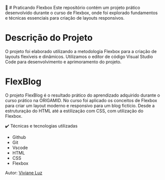🔨 # Praticando Flexbox 
Este repositório contém um projeto prático desenvolvido durante o curso de Flexbox, onde foi explorado fundamentos e técnicas essenciais para criação de layouts responsivos.

# Descrição do Projeto
O projeto foi elaborado utilizando a metodologia Flexbox para a criação de layouts flexíveis e dinâmicos. Utilizamos o editor de código Visual Studio Code para desenvolvimento e aprimoramento do projeto.

# FlexBlog
O projeto FlexBlog é o resultado prático do aprendizado adquirido durante o curso prático na ORIGAMID. No curso foi aplicado os conceitos de Flexbox para criar um layout moderno e responsivo para um blog fictício. Desde a estruturação do HTML até a estilização com CSS, com utilização do Flexbox.

✔️ Técnicas e tecnologias utilizadas
- Github
- Git
- Vscode
- HTML
- CSS 
- Flexbox

Autor:
[Viviane Luz](https://www.linkedin.com/in/viviane-luz/)
